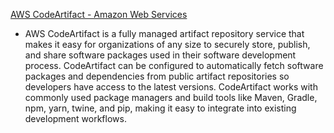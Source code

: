[AWS CodeArtifact - Amazon Web Services](https://aws.amazon.com/codeartifact/?nc1=h_ls)

- AWS CodeArtifact is a fully managed artifact repository service that makes it easy for organizations of any size to securely store, publish, and share software packages used in their software development process. CodeArtifact can be configured to automatically fetch software packages and dependencies from public artifact repositories so developers have access to the latest versions. CodeArtifact works with commonly used package managers and build tools like Maven, Gradle, npm, yarn, twine, and pip, making it easy to integrate into existing development workflows.
